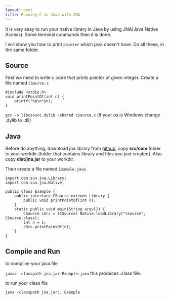 ```yaml
---
layout: post
title: Running C in Java with JNA
---
```

It is very easy to run your native library in Java by using JNA(Java Native Access). Some terminal commands then it is done.

I will show you how to print `pointer` which java doesn't have.
Do all these, in the same folder.

## Source
First we need to write c code that prints pointer of given integer.
Create a file named `CSource.c`

~~~~
#include <stdio.h>
void printPointOf(int n) {
    printf("%p\n"&n);
}
~~~~

`gcc -o libcsourc.dylib -shared cSource.c` (if your os is Windows change .dylib to .dll)

## Java

Before do anything, download jna library from [github](https://github.com/twall/jna), copy **src/com** folder to your workdir (folder that contains library and files you just created). Also copy **dist/jna.jar** to your workdir.

Then create a file named `Example.java`

~~~~
import com.sun.jna.Library;
import com.sun.jna.Native;

public class Example {
    public interface CSource extends Library {
        public void printPointOf(int n);
    }
    static public void main(String argv[]) {
        CSource cSrc = (CSource) Native.loadLibrary("csource", CSource.class);
        int n = 1;
        cSrc.printPointOf(n);
    }
}
~~~~

## Compile and Run

to compline your java file

`javac -classpath jna.jar Example.java` this produces .class file.

to run your class file

`java -classpath jna.jar:. Example`
